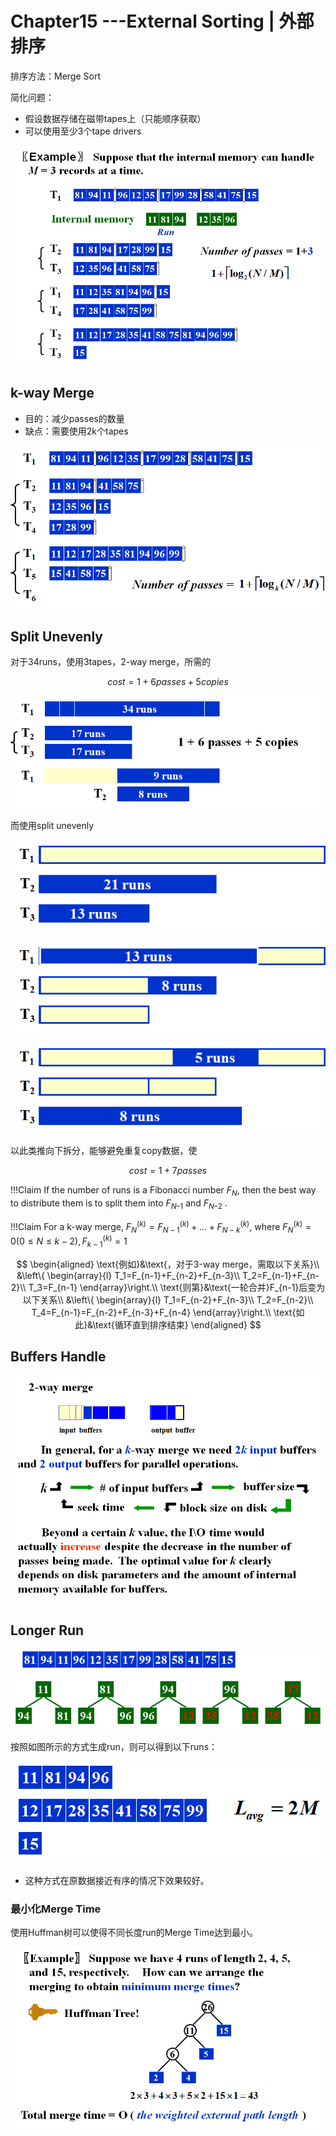 # **Chapter15 ---External Sorting | 外部排序**

排序方法：Merge Sort

简化问题：

- 假设数据存储在磁带tapes上（只能顺序获取）
- 可以使用至少3个tape drivers

 ![61](pic/61.jpg)

## **k-way Merge**

- 目的：减少passes的数量
- 缺点：需要使用2k个tapes

![62](pic/62.jpg) 

## **Split Unevenly**

对于34runs，使用3tapes，2-way merge，所需的 

$$
cost=1+6passes+5copies
$$

![63](pic/63.jpg) 

而使用split unevenly

 ![64](pic/64.jpg) 

![65](pic/65.jpg) 

![66](pic/66.jpg) 

以此类推向下拆分，能够避免重复copy数据，使 

$$
cost=1+7passes
$$

!!!Claim
	If the number of runs is a Fibonacci number $F_N$, then the best way to distribute them is to split them into $F_{N–1}$ and $F_{N–2}$ .

!!!Claim
	For a k-way merge, $F^{(k)}_N=F^{(k)}_{N-1}+…+F^{(k)}_{N-k}$, where $F^{(k)}_N=0(0\leq N \leq k-2), F^{(k)}_{k-1}=1$

$$
\begin{aligned}
\text{例如}&\text{，对于3-way merge，需取以下关系}\\
&\left\{ \begin{array}{l}
T_1=F_{n-1}+F_{n-2}+F_{n-3}\\
T_2=F_{n-1}+F_{n-2}\\
T_3=F_{n-1} 
\end{array}\right.\\
\text{则第}&\text{一轮合并}F_{n-1}后变为以下关系\\
&\left\{ \begin{array}{l}
T_1=F_{n-2}+F_{n-3}\\
T_2=F_{n-2}\\
T_4=F_{n-1}=F_{n-2}+F_{n-3}+F_{n-4} 
\end{array}\right.\\
\text{如此}&\text{循环直到排序结束}
\end{aligned}
$$

## **Buffers Handle**

![67](pic/67.jpg) 

## **Longer Run**

![68](pic/68.jpg) 

按照如图所示的方式生成run，则可以得到以下runs：

![69](pic/69.jpg) 

- 这种方式在原数据接近有序的情况下效果较好。

### **最小化Merge Time**

使用Huffman树可以使得不同长度run的Merge Time达到最小。

![70](pic/70.jpg)    

